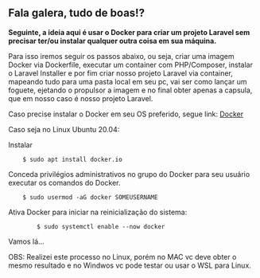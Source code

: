 ## Fala galera, tudo de boas!?

**Seguinte, a ideia aqui é usar o Docker para criar um projeto Laravel sem precisar ter/ou instalar qualquer outra coisa em sua máquina.**

Para isso iremos seguir os passos abaixo, ou seja, criar uma imagem Docker via Dockerfile, executar um container com PHP/Composer, instalar o Laravel Installer e por fim criar nosso projeto Laravel via container, mapeando tudo para uma pasta local em seu pc, vai ser como lançar um foguete, ejetando o propulsor a imagem e no final obter apenas a capsula, que em nosso caso é nosso projeto Laravel.

Caso precise instalar o Docker em seu OS preferido, segue link:
[Docker](https://docs.docker.com/get-docker/)

Caso seja no Linux Ubuntu 20.04:

Instalar
```
	$ sudo apt install docker.io
```
Conceda privilégios administrativos no grupo do Docker para seu usuário executar os comandos do Docker.
```
	$ sudo usermod -aG docker SOMEUSERNAME
```
Ativa Docker para iniciar na reinicialização do sistema:
```	
        $ sudo systemctl enable --now docker
```

Vamos lá...



OBS: Realizei este processo no Linux, porém no MAC vc deve obter o mesmo resultado e no Windwos vc pode testar ou usar o WSL para Linux.
